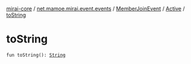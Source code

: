 [mirai-core](../../../index.md) / [net.mamoe.mirai.event.events](../../index.md) / [MemberJoinEvent](../index.md) / [Active](index.md) / [toString](./to-string.md)

# toString

`fun toString(): `[`String`](https://kotlinlang.org/api/latest/jvm/stdlib/kotlin/-string/index.html)